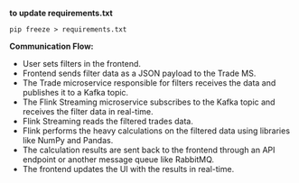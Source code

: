 **to update requirements.txt**

`pip freeze > requirements.txt`

**Communication Flow:**

- User sets filters in the frontend.
- Frontend sends filter data as a JSON payload to the Trade MS.
- The Trade microservice responsible for filters receives the data and publishes it to a Kafka topic.
- The Flink Streaming microservice subscribes to the Kafka topic and receives the filter data in real-time.
- Flink Streaming reads the filtered trades data.
- Flink performs the heavy calculations on the filtered data using libraries like NumPy and Pandas.
- The calculation results are sent back to the frontend through an API endpoint or another message queue like RabbitMQ.
- The frontend updates the UI with the results in real-time.
